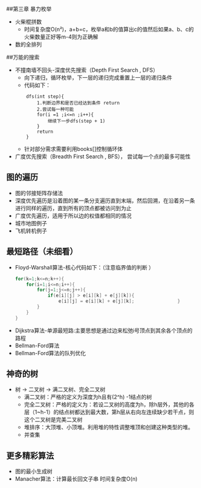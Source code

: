 ##第三章 暴力枚举

* 火柴棍拼数
	- 时间复杂度O(n²)，a+b=c，枚举a和b的值算出c的值然后如果a、b、c的火柴数量正好等m-4则为正确解
* 数的全排列

##万能的搜索
* 不撞南墙不回头-深度优先搜索（Depth First Search , DFS）
	- 向下递归，循环枚举，下一层的递归完成重置上一层的递归条件
	- 代码如下：
	``` 
		dfs(int step){
			1.判断边界和是否已经达到条件 return
			2.尝试每一种可能 
			for(i =1 ;i<=n ;i++){
				继续下一步dfs(step + 1)
			}
			return
		}
	```
	- 针对部分需求需要利用books[]控制循环体
* 广度优先搜索（Breadth First Search , BFS）， 尝试每一个点的最多可能性

## 图的遍历
* 图的邻接矩阵存储法 
* 深度优先遍历是沿着图的某一条分支遍历直到末端，然后回溯，在沿着另一条进行同样的遍历，直到所有的顶点都被访问到为止
* 广度优先遍历，适用于所以边的权值都相同的情况
* 城市地图例子
* 飞机转机例子

## 最短路径（未细看）
* Floyd-Warshall算法-核心代码如下：（注意临界值的判断                                                                                                                                                                                                                                                                                                                                                                                                                                           ）
	``` c
	for(k=1;k<=n;k++){
		for(i=1;i<=n;i++){
			for(j=1;j<=n;j++){
				if(e[i][j] > e[i][k] + e[j][k]){
					e[i][j] = e[i][k] + e[j][k];				}
			}
		}
	}
	```
* Dijkstra算法-单源最短路:主要思想是通过边来松弛i号顶点到其余各个顶点的路程
* Bellman-Ford算法
* Bellman-Ford算法的队列优化

## 神奇的树
* 树 -> 二叉树 -> 满二叉树、完全二叉树
	* 满二叉树：严格的定义为深度为h且有(2^h) -1结点的树
	* 完全二叉树：严格的定义为：若设二叉树的高度为h，除h层外，其他的各层（1~h-1）的结点树都达到最大数，第h层从右向左连续缺少若干点，则这个二叉树是完美二叉树
	* 堆排序：大顶堆、小顶堆。利用堆的特性调整堆顶和创建这种类型的堆。
	* 并查集

## 更多精彩算法

* 图的最小生成树 
* Manacher算法：计算最长回文子串 时间复杂度O(n)                                                                         